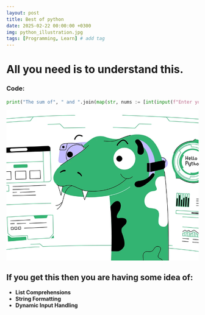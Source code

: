 ```yaml
---
layout: post
title: Best of python
date: 2025-02-22 00:00:00 +0300
img: python_illustration.jpg
tags: [Programming, Learn] # add tag
---
```


 # All you need is to understand this.
### Code:
 ```python
 print("The sum of", " and ".join(map(str, nums := [int(input(f"Enter your {i} number: ")) for i in ["first", "second"]])), "is:", sum(nums))
 ```
![Python Image](/assets/img/python_img.webp)

## If you get this then you are having some idea of:
- **List Comprehensions**
- **String Formatting**
- **Dynamic Input Handling**
